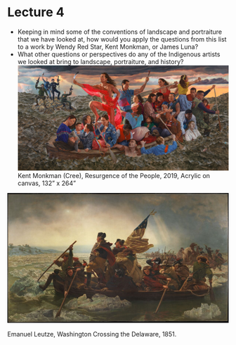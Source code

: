 # Lecture 4 
- Keeping in mind some of the conventions of landscape and
portraiture that we have looked at, how would you apply the
questions from this list to a work by Wendy Red Star, Kent Monkman,
or James Luna?
- What other questions or perspectives do any of the Indigenous artists
we looked at bring to landscape, portraiture, and history?
![KentMonkman](./KentMonkman.jpg "KentMonkman")Kent Monkman (Cree), Resurgence of the People, 2019, Acrylic on canvas, 132” x 264”

![Washington Crossing the Delaware](./main-image.jpg "Washington Crossing the Delawarer")

Emanuel Leutze, Washington Crossing the Delaware, 1851.
